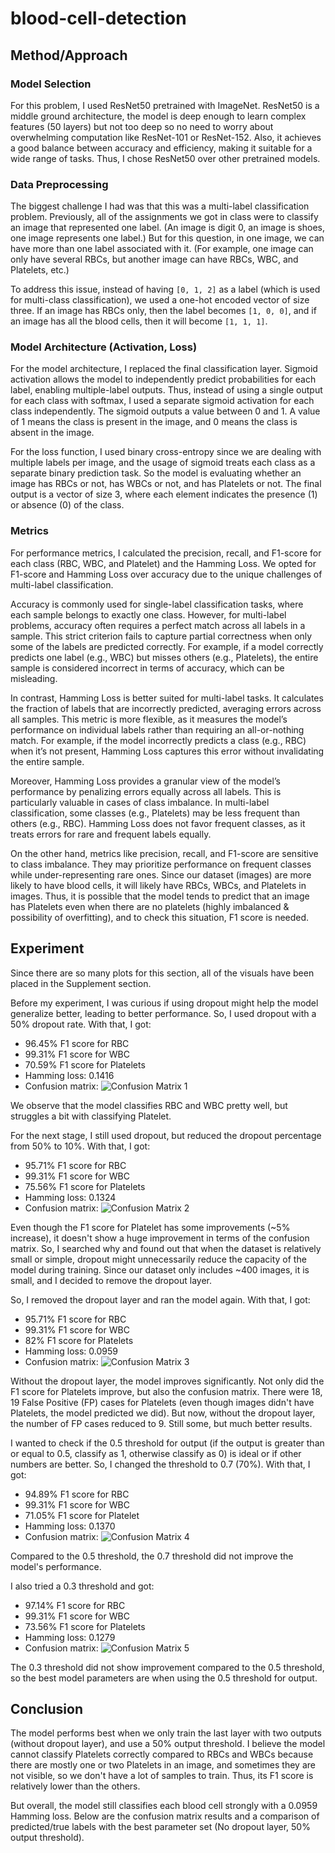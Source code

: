 # blood-cell-detection

## Method/Approach

### Model Selection

For this problem, I used ResNet50 pretrained with ImageNet. ResNet50 is a middle ground architecture, the model is deep enough to learn complex features (50 layers) but not too deep so no need to worry about overwhelming computation like ResNet-101 or ResNet-152. Also, it achieves a good balance between accuracy and efficiency, making it suitable for a wide range of tasks. Thus, I chose ResNet50 over other pretrained models.

### Data Preprocessing

The biggest challenge I had was that this was a multi-label classification problem. Previously, all of the assignments we got in class were to classify an image that represented one label. (An image is digit 0, an image is shoes, one image represents one label.) But for this question, in one image, we can have more than one label associated with it. (For example, one image can only have several RBCs, but another image can have RBCs, WBC, and Platelets, etc.) 

To address this issue, instead of having `[0, 1, 2]` as a label (which is used for multi-class classification), we used a one-hot encoded vector of size three. If an image has RBCs only, then the label becomes `[1, 0, 0]`, and if an image has all the blood cells, then it will become `[1, 1, 1]`.

### Model Architecture (Activation, Loss)

For the model architecture, I replaced the final classification layer. Sigmoid activation allows the model to independently predict probabilities for each label, enabling multiple-label outputs. Thus, instead of using a single output for each class with softmax, I used a separate sigmoid activation for each class independently. The sigmoid outputs a value between 0 and 1. A value of 1 means the class is present in the image, and 0 means the class is absent in the image.

For the loss function, I used binary cross-entropy since we are dealing with multiple labels per image, and the usage of sigmoid treats each class as a separate binary prediction task. So the model is evaluating whether an image has RBCs or not, has WBCs or not, and has Platelets or not. The final output is a vector of size 3, where each element indicates the presence (1) or absence (0) of the class.

### Metrics

For performance metrics, I calculated the precision, recall, and F1-score for each class (RBC, WBC, and Platelet) and the Hamming Loss. We opted for F1-score and Hamming Loss over accuracy due to the unique challenges of multi-label classification.

Accuracy is commonly used for single-label classification tasks, where each sample belongs to exactly one class. However, for multi-label problems, accuracy often requires a perfect match across all labels in a sample. This strict criterion fails to capture partial correctness when only some of the labels are predicted correctly. For example, if a model correctly predicts one label (e.g., WBC) but misses others (e.g., Platelets), the entire sample is considered incorrect in terms of accuracy, which can be misleading.

In contrast, Hamming Loss is better suited for multi-label tasks. It calculates the fraction of labels that are incorrectly predicted, averaging errors across all samples. This metric is more flexible, as it measures the model’s performance on individual labels rather than requiring an all-or-nothing match. For example, if the model incorrectly predicts a class (e.g., RBC) when it’s not present, Hamming Loss captures this error without invalidating the entire sample.

Moreover, Hamming Loss provides a granular view of the model’s performance by penalizing errors equally across all labels. This is particularly valuable in cases of class imbalance. In multi-label classification, some classes (e.g., Platelets) may be less frequent than others (e.g., RBC). Hamming Loss does not favor frequent classes, as it treats errors for rare and frequent labels equally.

On the other hand, metrics like precision, recall, and F1-score are sensitive to class imbalance. They may prioritize performance on frequent classes while under-representing rare ones. Since our dataset (images) are more likely to have blood cells, it will likely have RBCs, WBCs, and Platelets in images. Thus, it is possible that the model tends to predict that an image has Platelets even when there are no platelets (highly imbalanced & possibility of overfitting), and to check this situation, F1 score is needed.

## Experiment

Since there are so many plots for this section, all of the visuals have been placed in the Supplement section.

Before my experiment, I was curious if using dropout might help the model generalize better, leading to better performance. So, I used dropout with a 50% dropout rate. With that, I got:

- 96.45% F1 score for RBC
- 99.31% F1 score for WBC
- 70.59% F1 score for Platelets
- Hamming loss: 0.1416
- Confusion matrix: ![Confusion Matrix 1]([path_to_cm_1_image](https://github.com/saeahgo/blood-cell-detection/blob/main/cm_b.png))

We observe that the model classifies RBC and WBC pretty well, but struggles a bit with classifying Platelet.

For the next stage, I still used dropout, but reduced the dropout percentage from 50% to 10%. With that, I got:

- 95.71% F1 score for RBC
- 99.31% F1 score for WBC
- 75.56% F1 score for Platelets
- Hamming loss: 0.1324
- Confusion matrix: ![Confusion Matrix 2](path_to_cm_2_image)

Even though the F1 score for Platelet has some improvements (~5% increase), it doesn't show a huge improvement in terms of the confusion matrix. So, I searched why and found out that when the dataset is relatively small or simple, dropout might unnecessarily reduce the capacity of the model during training. Since our dataset only includes ~400 images, it is small, and I decided to remove the dropout layer.

So, I removed the dropout layer and ran the model again. With that, I got:

- 95.71% F1 score for RBC
- 99.31% F1 score for WBC
- 82% F1 score for Platelets
- Hamming loss: 0.0959
- Confusion matrix: ![Confusion Matrix 3](path_to_cm_3_image)

Without the dropout layer, the model improves significantly. Not only did the F1 score for Platelets improve, but also the confusion matrix. There were 18, 19 False Positive (FP) cases for Platelets (even though images didn't have Platelets, the model predicted we did). But now, without the dropout layer, the number of FP cases reduced to 9. Still some, but much better results.

I wanted to check if the 0.5 threshold for output (if the output is greater than or equal to 0.5, classify as 1, otherwise classify as 0) is ideal or if other numbers are better. So, I changed the threshold to 0.7 (70%). With that, I got:

- 94.89% F1 score for RBC
- 99.31% F1 score for WBC
- 71.05% F1 score for Platelet
- Hamming loss: 0.1370
- Confusion matrix: ![Confusion Matrix 4](path_to_cm_4_image)

Compared to the 0.5 threshold, the 0.7 threshold did not improve the model's performance.

I also tried a 0.3 threshold and got:

- 97.14% F1 score for RBC
- 99.31% F1 score for WBC
- 73.56% F1 score for Platelets
- Hamming loss: 0.1279
- Confusion matrix: ![Confusion Matrix 5](path_to_cm_5_image)

The 0.3 threshold did not show improvement compared to the 0.5 threshold, so the best model parameters are when using the 0.5 threshold for output.

## Conclusion

The model performs best when we only train the last layer with two outputs (without dropout layer), and use a 50% output threshold. I believe the model cannot classify Platelets correctly compared to RBCs and WBCs because there are mostly one or two Platelets in an image, and sometimes they are not visible, so we don't have a lot of samples to train. Thus, its F1 score is relatively lower than the others. 

But overall, the model still classifies each blood cell strongly with a 0.0959 Hamming loss. Below are the confusion matrix results and a comparison of predicted/true labels with the best parameter set (No dropout layer, 50% output threshold).
